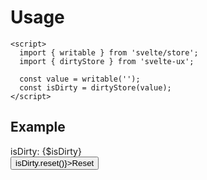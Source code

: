 <script lang="ts">
  import { writable } from 'svelte/store';

	import { Button, TextField, dirtyStore } from 'svelte-ux';
	import Preview from '$lib/components/Preview.svelte';

  const value = writable('');
  const isDirty = dirtyStore(value)
</script>

<h1>Usage</h1>

```svelte
<script>
  import { writable } from 'svelte/store';
  import { dirtyStore } from 'svelte-ux';

  const value = writable('');
  const isDirty = dirtyStore(value);
</script>
```

<h2>Example</h2>

<Preview>
  <TextField bind:value={$value} />
  <div>isDirty: {$isDirty}</div>
  <Button on:click={() => isDirty.reset()}>Reset</Button>
</Preview>
